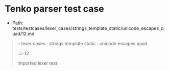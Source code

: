 # Tenko parser test case

- Path: tests/testcases/lexer_cases/strings_template_static/unicode_escapes_quad/12.md

> :: lexer cases : strings template static : unicode escapes quad
>
> ::> 12
>
> Imported lexer test
>
> <template pure> unclosed strings with incomplete unicode escapes

## FAIL

## Input

`````js
`\uab
`````

## Output

_Note: the whole output block is auto-generated. Manual changes will be overwritten!_

Below follow outputs in four parsing modes: sloppy mode, strict mode script goal, module goal, web compat mode (always sloppy).

Note that the output parts are auto-generated by the test runner to reflect actual result.

### Sloppy mode

Parsed with script goal and as if the code did not start with strict mode header.

`````
throws: Lexer error!
    Not enough characters left for a proper unicode escape

`\uab
^^^^^------- error
`````

### Strict mode

Parsed with script goal but as if it was starting with `"use strict"` at the top.

_Output same as sloppy mode._

### Module goal

Parsed with the module goal.

_Output same as sloppy mode._

### Web compat mode

Parsed in sloppy script mode but with the web compat flag enabled.

_Output same as sloppy mode._
